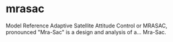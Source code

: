 # mrasac
Model Reference Adaptive Satellite Attitude Control or MRASAC, pronounced "Mra-Sac" is a design and analysis of a... Mra-Sac. 
